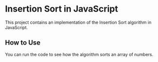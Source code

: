 # Insertion Sort in JavaScript

This project contains an implementation of the Insertion Sort algorithm in JavaScript.

## How to Use
You can run the code to see how the algorithm sorts an array of numbers.

